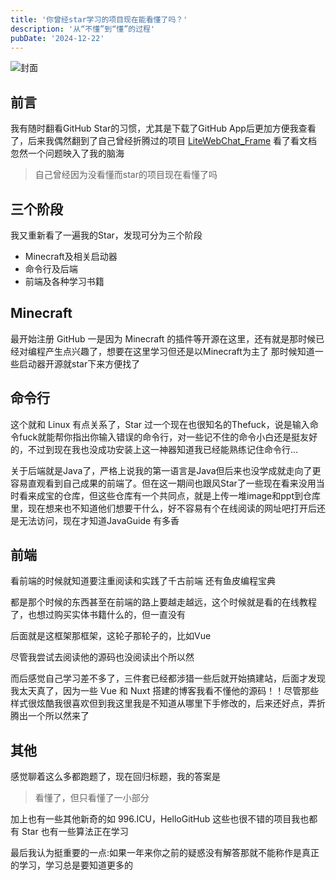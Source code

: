 ```yaml
---
title: '你曾经star学习的项目现在能看懂了吗？'
description: '从“不懂”到“懂”的过程'
pubDate: '2024-12-22'
---
```


![封面](https://cdn.linexic.top/gh/LineXic/img/img/github.webp)

## 前言

我有随时翻看GitHub Star的习惯，尤其是下载了GitHub App后更加方便我查看了，后来我偶然翻到了自己曾经折腾过的项目 [LiteWebChat_Frame](https://github.com/MorFansLab/LiteWebChat_Frame) 看了看文档忽然一个问题映入了我的脑海

> 自己曾经因为没看懂而star的项目现在看懂了吗

## 三个阶段

我又重新看了一遍我的Star，发现可分为三个阶段

- Minecraft及相关启动器
- 命令行及后端
- 前端及各种学习书籍

## Minecraft

最开始注册 GitHub 一是因为 Minecraft 的插件等开源在这里，还有就是那时候已经对编程产生点兴趣了，想要在这里学习但还是以Minecraft为主了
那时候知道一些启动器开源就star下来方便找了

## 命令行

这个就和 Linux 有点关系了，Star 过一个现在也很知名的Thefuck，说是输入命令fuck就能帮你指出你输入错误的命令行，对一些记不住的命令小白还是挺友好的，不过到现在我也没成功安装上这一神器知道我已经能熟练记住命令行…

关于后端就是Java了，严格上说我的第一语言是Java但后来也没学成就走向了更容易直观看到自己成果的前端了。但在这一期间也跟风Star了一些现在看来没用当时看来成宝的仓库，但这些仓库有一个共同点，就是上传一堆image和ppt到仓库里，现在想来也不知道他们想要干什么，好不容易有个在线阅读的网址吧打开后还是无法访问，现在才知道JavaGuide
有多香

## 前端

看前端的时候就知道要注重阅读和实践了千古前端 还有鱼皮编程宝典

都是那个时候的东西甚至在前端的路上要越走越远，这个时候就是看的在线教程了，也想过购买实体书籍什么的，但一直没有

后面就是这框架那框架，这轮子那轮子的，比如Vue

尽管我尝试去阅读他的源码也没阅读出个所以然

而后感觉自己学习差不多了，三件套已经都涉猎一些后就开始搞建站，后面才发现我太天真了，因为一些 Vue 和 Nuxt 搭建的博客我看不懂他的源码！！尽管那些样式很炫酷我很喜欢但到我这里我是不知道从哪里下手修改的，后来还好点，弄折腾出一个所以然来了

## 其他

感觉聊着这么多都跑题了，现在回归标题，我的答案是

> 看懂了，但只看懂了一小部分

加上也有一些其他新奇的如 996.ICU，HelloGitHub 这些也很不错的项目我也都有 Star 也有一些算法正在学习

最后我认为挺重要的一点:如果一年来你之前的疑惑没有解答那就不能称作是真正的学习，学习总是要知道更多的
